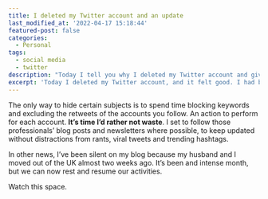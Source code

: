 ```yaml
---
title: I deleted my Twitter account and an update
last_modified_at: '2022-04-17 15:18:44'
featured-post: false
categories:
  - Personal
tags:
  - social media
  - twitter
description: "Today I tell you why I deleted my Twitter account and give you an update on why I've been silent on my blog lately."
excerpt: 'Today I deleted my Twitter account, and it felt good. I had been visiting to keep up to date with other UX professional, but it was impossible to avoid retweets about politics and other topics.'
---
```

The only way to hide certain subjects is to spend time blocking keywords and excluding the retweets of the accounts you follow. An action to perform for each account. **It’s time I’d rather not waste**. I set to follow those professionals’ blog posts and newsletters where possible, to keep updated without distractions from rants, viral tweets and trending hashtags.

In other news, I’ve been silent on my blog because my husband and I moved out of the UK almost two weeks ago. It’s been and intense month, but we can now rest and resume our activities.

<p class="detached">Watch this space.</p>

<!-- <small>Photo by [Chris J. Davis](https://unsplash.com/@chrisjdavis) on Unsplash</small> -->
